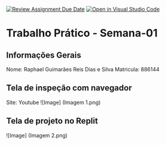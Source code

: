 [![Review Assignment Due Date](https://classroom.github.com/assets/deadline-readme-button-22041afd0340ce965d47ae6ef1cefeee28c7c493a6346c4f15d667ab976d596c.svg)](https://classroom.github.com/a/SEqSgEYu)
[![Open in Visual Studio Code](https://classroom.github.com/assets/open-in-vscode-2e0aaae1b6195c2367325f4f02e2d04e9abb55f0b24a779b69b11b9e10269abc.svg)](https://classroom.github.com/online_ide?assignment_repo_id=18391697&assignment_repo_type=AssignmentRepo)
# Trabalho Prático - Semana-01

## Informações Gerais
Nome: Raphael Guimarães Reis Dias e Silva
Matricula: 886144

## Tela de inspeção com navegador
Site: Youtube
![Image] (Imagem 1.png)

## Tela de projeto no Replit

![Image] (Imagem 2.png)